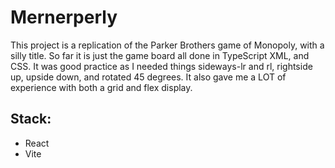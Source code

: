 # Mernerperly

This project is a replication of the Parker Brothers game of Monopoly, with a silly title. So far it is just the game board all done in TypeScript XML, and CSS. It was good practice as I needed things sideways-lr and rl, rightside up, upside down, and rotated 45 degrees. It also gave me a LOT of experience with both a grid and flex display.

## Stack:

- React
- Vite
